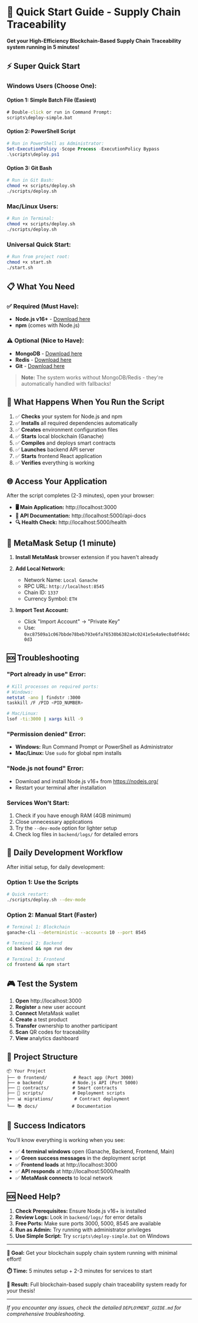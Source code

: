 # 🚀 Quick Start Guide - Supply Chain Traceability

**Get your High-Efficiency Blockchain-Based Supply Chain Traceability system running in 5 minutes!**

## ⚡ Super Quick Start

### Windows Users (Choose One):

#### Option 1: Simple Batch File (Easiest)
```cmd
# Double-click or run in Command Prompt:
scripts\deploy-simple.bat
```

#### Option 2: PowerShell Script
```powershell
# Run in PowerShell as Administrator:
Set-ExecutionPolicy -Scope Process -ExecutionPolicy Bypass
.\scripts\deploy.ps1
```

#### Option 3: Git Bash
```bash
# Run in Git Bash:
chmod +x scripts/deploy.sh
./scripts/deploy.sh
```

### Mac/Linux Users:
```bash
# Run in Terminal:
chmod +x scripts/deploy.sh
./scripts/deploy.sh
```

### Universal Quick Start:
```bash
# Run from project root:
chmod +x start.sh
./start.sh
```

## 📋 What You Need

### ✅ Required (Must Have):
- **Node.js v16+** - [Download here](https://nodejs.org/)
- **npm** (comes with Node.js)

### ⚠️ Optional (Nice to Have):
- **MongoDB** - [Download here](https://www.mongodb.com/try/download/community)
- **Redis** - [Download here](https://redis.io/download)
- **Git** - [Download here](https://git-scm.com/)

> **Note:** The system works without MongoDB/Redis - they're automatically handled with fallbacks!

## 🎯 What Happens When You Run the Script

1. ✅ **Checks** your system for Node.js and npm
2. ✅ **Installs** all required dependencies automatically
3. ✅ **Creates** environment configuration files
4. ✅ **Starts** local blockchain (Ganache)
5. ✅ **Compiles** and deploys smart contracts
6. ✅ **Launches** backend API server
7. ✅ **Starts** frontend React application
8. ✅ **Verifies** everything is working

## 🌐 Access Your Application

After the script completes (2-3 minutes), open your browser:

- **🖥️ Main Application:** http://localhost:3000
- **📡 API Documentation:** http://localhost:5000/api-docs  
- **🔍 Health Check:** http://localhost:5000/health

## 🦊 MetaMask Setup (1 minute)

1. **Install MetaMask** browser extension if you haven't already
2. **Add Local Network:**
   - Network Name: `Local Ganache`
   - RPC URL: `http://localhost:8545`
   - Chain ID: `1337`
   - Currency Symbol: `ETH`

3. **Import Test Account:**
   - Click "Import Account" → "Private Key"
   - Use: `0xc87509a1c067bbde78beb793e6fa76530b6382a4c0241e5e4a9ec0a0f44dc0d3`

## 🆘 Troubleshooting

### "Port already in use" Error:
```bash
# Kill processes on required ports:
# Windows:
netstat -ano | findstr :3000
taskkill /F /PID <PID_NUMBER>

# Mac/Linux:
lsof -ti:3000 | xargs kill -9
```

### "Permission denied" Error:
- **Windows:** Run Command Prompt or PowerShell as Administrator
- **Mac/Linux:** Use `sudo` for global npm installs

### "Node.js not found" Error:
- Download and install Node.js v16+ from https://nodejs.org/
- Restart your terminal after installation

### Services Won't Start:
1. Check if you have enough RAM (4GB minimum)
2. Close unnecessary applications
3. Try the `--dev-mode` option for lighter setup
4. Check log files in `backend/logs/` for detailed errors

## 🔄 Daily Development Workflow

After initial setup, for daily development:

### Option 1: Use the Scripts
```bash
# Quick restart:
./scripts/deploy.sh --dev-mode
```

### Option 2: Manual Start (Faster)
```bash
# Terminal 1: Blockchain
ganache-cli --deterministic --accounts 10 --port 8545

# Terminal 2: Backend  
cd backend && npm run dev

# Terminal 3: Frontend
cd frontend && npm start
```

## 🎮 Test the System

1. **Open** http://localhost:3000
2. **Register** a new user account
3. **Connect** MetaMask wallet
4. **Create** a test product
5. **Transfer** ownership to another participant
6. **Scan** QR codes for traceability
7. **View** analytics dashboard

## 📁 Project Structure

```
📦 Your Project
├── 🌐 frontend/          # React app (Port 3000)
├── ⚙️ backend/           # Node.js API (Port 5000)  
├── 📜 contracts/         # Smart contracts
├── 🚀 scripts/           # Deployment scripts
├── 📊 migrations/        # Contract deployment
└── 📚 docs/             # Documentation
```

## 🎉 Success Indicators

You'll know everything is working when you see:

- ✅ **4 terminal windows** open (Ganache, Backend, Frontend, Main)
- ✅ **Green success messages** in the deployment script
- ✅ **Frontend loads** at http://localhost:3000
- ✅ **API responds** at http://localhost:5000/health
- ✅ **MetaMask connects** to local network

## 🆘 Need Help?

1. **Check Prerequisites:** Ensure Node.js v16+ is installed
2. **Review Logs:** Look in `backend/logs/` for error details
3. **Free Ports:** Make sure ports 3000, 5000, 8545 are available
4. **Run as Admin:** Try running with administrator privileges
5. **Use Simple Script:** Try `scripts\deploy-simple.bat` on Windows

---

**🎯 Goal:** Get your blockchain supply chain system running with minimal effort!

**⏱️ Time:** 5 minutes setup + 2-3 minutes for services to start

**🎉 Result:** Full blockchain-based supply chain traceability system ready for your thesis!

---

*If you encounter any issues, check the detailed `DEPLOYMENT_GUIDE.md` for comprehensive troubleshooting.*